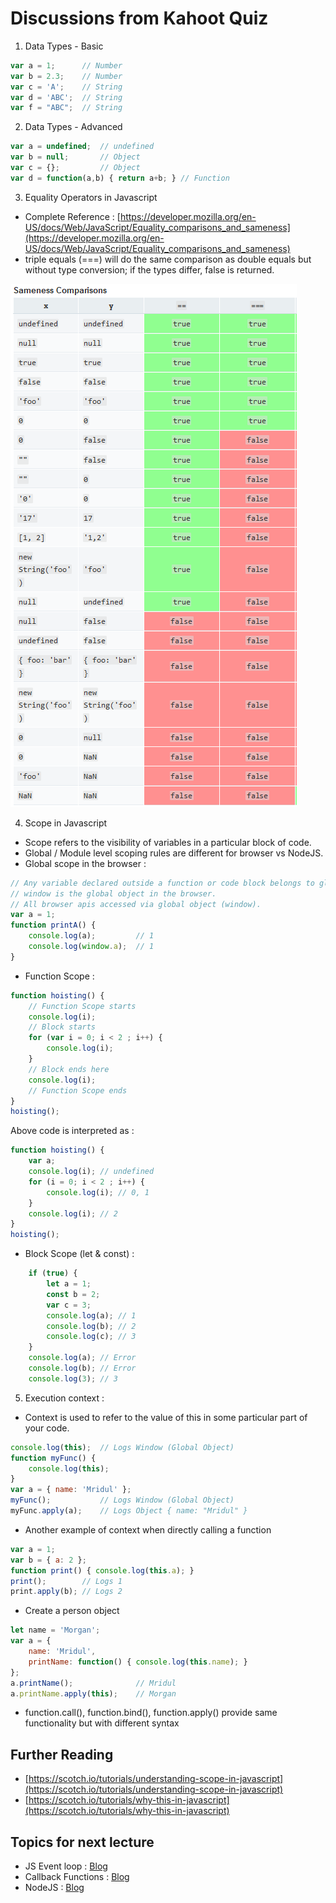 # Discussions from Kahoot Quiz

1. Data Types - Basic

```javascript
var a = 1;      // Number
var b = 2.3;    // Number
var c = 'A';    // String
var d = 'ABC';  // String
var f = "ABC";  // String
```

2. Data Types - Advanced

```javascript
var a = undefined;  // undefined
var b = null;       // Object
var c = {};         // Object
var d = function(a,b) { return a+b; } // Function
```

3. Equality Operators in Javascript

- Complete Reference : [https://developer.mozilla.org/en-US/docs/Web/JavaScript/Equality_comparisons_and_sameness](https://developer.mozilla.org/en-US/docs/Web/JavaScript/Equality_comparisons_and_sameness)
- triple equals (===) will do the same comparison as double equals but without type conversion; if the types differ, false is returned.

![Comparison Operators](assets/SamenessComparison.PNG "Logo Title Text 1")

4. Scope in Javascript
- Scope refers to the visibility of variables in a particular block of code.
- Global / Module level scoping rules are different for browser vs NodeJS.
- Global scope in the browser :
```javascript
// Any variable declared outside a function or code block belongs to global object
// window is the global object in the browser.
// All browser apis accessed via global object (window).
var a = 1;
function printA() {
    console.log(a);         // 1
    console.log(window.a);  // 1
}
```
- Function Scope :
```javascript
function hoisting() {
    // Function Scope starts
    console.log(i); 
    // Block starts
    for (var i = 0; i < 2 ; i++) {
        console.log(i); 
    }
    // Block ends here
    console.log(i); 
    // Function Scope ends
}
hoisting();  
```
Above code is interpreted as :
```javascript
function hoisting() {
    var a;
    console.log(i); // undefined 
    for (i = 0; i < 2 ; i++) {
        console.log(i); // 0, 1
    }
    console.log(i); // 2
}
hoisting();  
```

- Block Scope (let & const) :
```javascript
    if (true) {
        let a = 1;
        const b = 2;
        var c = 3;
        console.log(a); // 1
        console.log(b); // 2
        console.log(c); // 3
    }
    console.log(a); // Error
    console.log(b); // Error
    console.log(3); // 3
```

5. Execution context :
- Context is used to refer to the value of this in some particular part of your code.
```javascript
console.log(this);  // Logs Window (Global Object)
function myFunc() {
    console.log(this);
}
var a = { name: 'Mridul' };
myFunc();           // Logs Window (Global Object)
myFunc.apply(a);    // Logs Object { name: "Mridul" }
```
- Another example of context when directly calling a function
```javascript
var a = 1;
var b = { a: 2 };
function print() { console.log(this.a); }
print();        // Logs 1
print.apply(b); // Logs 2
```
- Create a person object
```javascript
let name = 'Morgan';
var a = {
    name: 'Mridul',
    printName: function() { console.log(this.name); }
};
a.printName();              // Mridul
a.printName.apply(this);    // Morgan
```
- function.call(), function.bind(), function.apply() provide same functionality but with different syntax

## Further Reading
- [https://scotch.io/tutorials/understanding-scope-in-javascript](https://scotch.io/tutorials/understanding-scope-in-javascript)
- [https://scotch.io/tutorials/why-this-in-javascript](https://scotch.io/tutorials/why-this-in-javascript)

## Topics for next lecture
- JS Event loop : [Blog](https://blog.sessionstack.com/how-javascript-works-event-loop-and-the-rise-of-async-programming-5-ways-to-better-coding-with-2f077c4438b5)
- Callback Functions : [Blog](https://codeburst.io/javascript-what-the-heck-is-a-callback-aba4da2deced)
- NodeJS : [Blog](https://medium.com/altcampus/introduction-to-nodejs-1d5b08b662a4)
